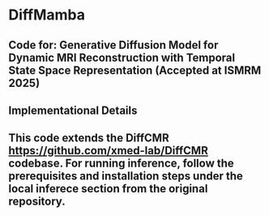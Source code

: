 # DiffMamba
## Code for: Generative Diffusion Model for Dynamic MRI Reconstruction with Temporal State Space Representation (Accepted at ISMRM 2025)

## Implementational Details
## This code extends the DiffCMR https://github.com/xmed-lab/DiffCMR codebase. For running inference, follow the prerequisites and installation steps under the local inferece section from the original repository.
